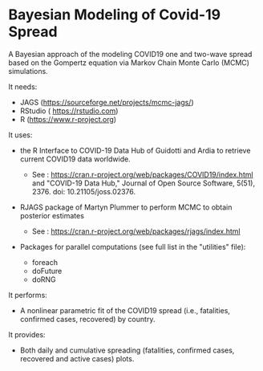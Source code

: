# Bayesian Modeling of Covid-19 Spread
A Bayesian approach of the modeling COVID19 one and two-wave spread based on the Gompertz equation via Markov Chain Monte Carlo (MCMC) simulations.

It needs:
* JAGS (https://sourceforge.net/projects/mcmc-jags/)
* RStudio ( https://rstudio.com)
* R (https://www.r-project.org)

It uses:
* the R Interface to COVID-19 Data Hub  of Guidotti and Ardia to retrieve current COVID19 data worldwide. 

   - See : https://cran.r-project.org/web/packages/COVID19/index.html and "COVID-19 Data Hub," Journal of Open Source Software, 5(51), 2376. doi: 10.21105/joss.02376.
   
* RJAGS package of Martyn Plummer to perform MCMC to obtain posterior estimates 
   - See : https://cran.r-project.org/web/packages/rjags/index.html
   
* Packages for parallel computations (see full list in the "utilities" file):
   - foreach
   - doFuture
   - doRNG
     
It performs:
* A nonlinear parametric fit of the COVID19 spread (i.e., fatalities, confirmed cases, recovered) by country.

It provides:
* Both daily and cumulative spreading (fatalities, confirmed cases, recovered and active cases) plots. 
